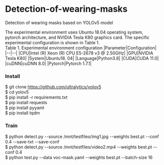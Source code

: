 # Detection-of-wearing-masks
Detection of wearing masks based on YOLOv5 model

The experimental environment uses Ubuntu 18.04 operating system, pytorch architecture, and NVIDIA Tesla K80 graphics card. The specific experimental configuration is shown in Table 1.  
Table 1. Experimental environment configuration
|Parameter|Configuration|
|--|--|
|CPU|Intel (R) Xeon (R) CPU E5-2678 v3 @ 2.50GHz|
|GPU|NVIDIA Tesla K80|
|System|Ubuntu18. 04|
|Language|Python3.8|
|CUDA|CUDA 11.0|
|cuDNN|cuDNN 8.0|
|Pytorch|Pytorch 1.7.1|

### Install
$ git clone https://github.com/ultralytics/yolov5  
$ cd yolov5  
$ pip install -r requirements.txt  
$ pip install requests  
$ pip install pyyaml  
$ pip install tqdm  

### Train
$ python detect.py --source /mnt/testfiles/img1.jpg --weights best.pt --conf 0.4 --save-txt --save-conf  
$ python detect.py --source /mnt/testfiles/video2.mp4 --weights best.pt --conf 0.4  
$ python test.py --data voc-mask.yaml --weights best.pt --batch-size 16  

